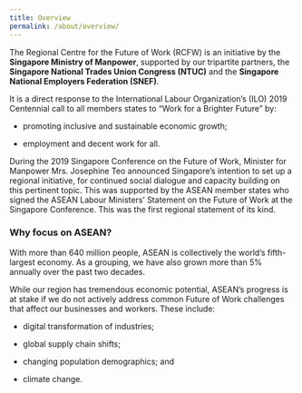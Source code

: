```yaml
---
title: Overview
permalink: /about/overview/
---
```


The Regional Centre for the Future of Work (RCFW) is an initiative by the **Singapore Ministry of Manpower**, supported by our tripartite partners, the **Singapore National Trades Union Congress (NTUC)** and the **Singapore National Employers Federation (SNEF)**.

It is a direct response to the International Labour Organization’s (ILO) 2019 Centennial call to all members states to “Work for a Brighter Future” by:

- promoting inclusive and sustainable economic growth;

- employment and decent work for all.

During the 2019 Singapore Conference on the Future of Work, Minister for Manpower Mrs. Josephine Teo announced Singapore’s intention to set up a regional initiative, for continued social dialogue and capacity building on this pertinent topic. This was supported by the ASEAN member states who signed the ASEAN Labour Ministers’ Statement on the Future of Work at the Singapore Conference. This was the first regional statement of its kind.

### Why focus on ASEAN?

With more than 640 million people, ASEAN is collectively the world’s fifth-largest economy. As a grouping, we have also grown more than 5% annually over the past two decades.

While our region has tremendous economic potential, ASEAN’s progress is at stake if we do not actively address common Future of Work challenges that affect our businesses and workers. These include:

- digital transformation of industries;

 - global supply chain shifts;

- changing population demographics; and

- climate change.
